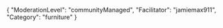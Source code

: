 {
    "ModerationLevel": "communityManaged",
    "Facilitator": "jamiemax911",
    "Category": "furniture" 
}
